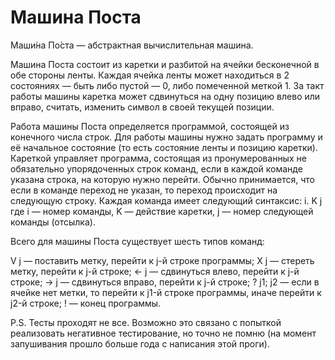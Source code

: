 # Машина Поста
Маши́на По́ста — абстрактная вычислительная машина.

Машина Поста состоит из каретки и разбитой на ячейки бесконечной в обе стороны ленты. Каждая ячейка ленты может находиться в 2 состояниях — быть либо пустой — 0, либо помеченной меткой 1. За такт работы машины каретка может сдвинуться на одну позицию влево или вправо, считать, изменить символ в своей текущей позиции.

Работа машины Поста определяется программой, состоящей из конечного числа строк. Для работы машины нужно задать программу и её начальное состояние (то есть состояние ленты и позицию каретки). Кареткой управляет программа, состоящая из пронумерованных не обязательно упорядоченных строк команд, если в каждой команде указана строка, на которую нужно перейти. Обычно принимается, что если в команде переход не указан, то переход происходит на следующую строку. 
Каждая команда имеет следующий синтаксис:
i. K j
где i — номер команды, K — действие каретки, j — номер следующей команды (отсылка).

Всего для машины Поста существует шесть типов команд:

V j — поставить метку, перейти к j-й строке программы;
X j — стереть метку, перейти к j-й строке;
← j — сдвинуться влево, перейти к j-й строке;
→ j — сдвинуться вправо, перейти к j-й строке;
? j1; j2 — если в ячейке нет метки, то перейти к j1-й строке программы, иначе перейти к j2-й строке;
! — конец программы.


P.S. Тесты проходят не все. Возможно это связано с попыткой реализовать негативное тестирование, но точно не помню (на момент запушивания прошло больше года с написания этой проги).
